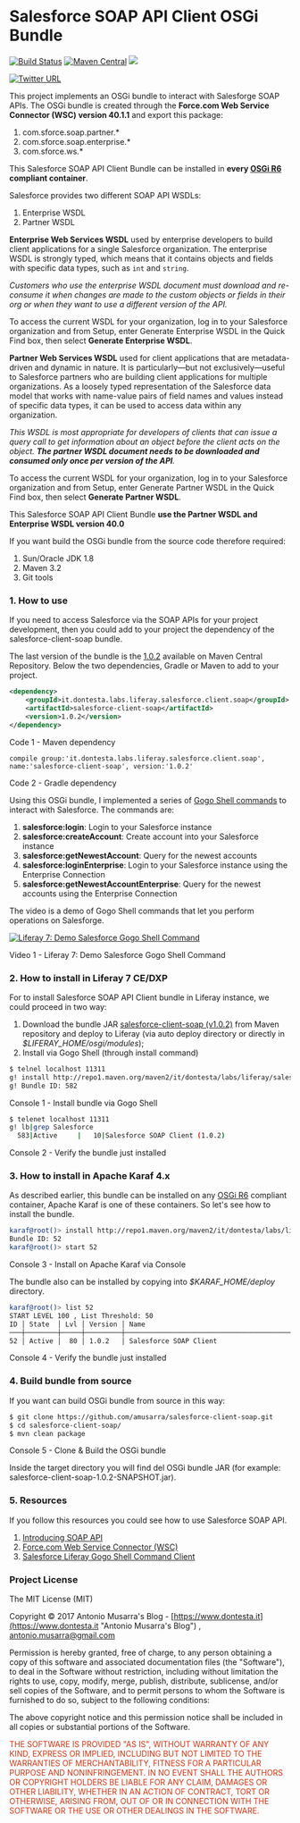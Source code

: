 
# Salesforce SOAP API Client OSGi Bundle
[![Build Status](https://travis-ci.org/amusarra/salesforce-client-soap.svg?branch=master)](https://travis-ci.org/amusarra/salesforce-client-soap)
[![Maven Central](https://maven-badges.herokuapp.com/maven-central/it.dontesta.labs.liferay.salesforce.client.soap/salesforce-client-soap/badge.svg)](https://search.maven.org/#artifactdetails%7Cit.dontesta.labs.liferay.salesforce.client.soap%7Csalesforce-client-soap%7C1.0.2%7Cjar)
[![](https://img.shields.io/badge/download-OSGi%20Bundle-green.svg)](http://repo1.maven.org/maven2/it/dontesta/labs/liferay/salesforce/client/soap/salesforce-client-soap/1.0.2/salesforce-client-soap-1.0.2.jar)

[![Twitter URL](https://img.shields.io/twitter/url/http/shields.io.svg?style=social)](https://twitter.com/antonio_musarra)

This project implements an OSGi bundle to interact with Salesforge SOAP APIs. The OSGi bundle is created through 
the **Force.com Web Service Connector (WSC) version 40.1.1** and export this package:

1. com.sforce.soap.partner.*
2. com.sforce.soap.enterprise.*
2. com.sforce.ws.*

This Salesforce SOAP API Client Bundle can be installed in **every [OSGi R6](https://www.osgi.org/developer/downloads/release-6/) compliant container**.

Salesforce provides two different SOAP API WSDLs:
1. Enterprise WSDL
2. Partner WSDL

**Enterprise Web Services WSDL** used by enterprise developers to build client applications for a single Salesforce organization. 
The enterprise WSDL is strongly typed, which means that it contains objects and fields with specific data types, 
such as ``int`` and ``string``. 

*Customers who use the enterprise WSDL document must download and re-consume it when 
changes are made to the custom objects or fields in their org or when they want to use a different version of the API.* 

To access the current WSDL for your organization, log in to your Salesforce organization and from Setup, enter 
Generate Enterprise WSDL in the Quick Find box, then select **Generate Enterprise WSDL**.

**Partner Web Services WSDL** used for client applications that are metadata-driven and dynamic in nature. 
It is particularly—but not exclusively—useful to Salesforce partners who are building client applications for 
multiple organizations. As a loosely typed representation of the Salesforce data model that works with 
name-value pairs of field names and values instead of specific data types, it can be used to access data 
within any organization. 

*This WSDL is most appropriate for developers of clients that can issue a query call to get information 
about an object before the client acts on the object. __The partner WSDL document needs to be downloaded and 
consumed only once per version of the API__.* 

To access the current WSDL for your organization, log in to your Salesforce organization and from Setup, 
enter Generate Partner WSDL in the Quick Find box, then select **Generate Partner WSDL**.

This Salesforce SOAP API Client Bundle __use the Partner WSDL and Enterprise WSDL version 40.0__

If you want build the OSGi bundle from the source code therefore required:
1. Sun/Oracle JDK 1.8
2. Maven 3.2
3. Git tools

### 1. How to use
If you need to access Salesforce via the SOAP APIs for your project development, then you could add to your project 
the dependency of the salesforce-client-soap bundle.

The last version of the bundle is the [1.0.2](https://search.maven.org/#search%7Cga%7C1%7Cit.dontesta.labs.liferay.salesforce.client.soap) 
available on Maven Central Repository. Below the two dependencies, Gradle or Maven to add to your project.

```xml
<dependency>
	<groupId>it.dontesta.labs.liferay.salesforce.client.soap</groupId>
	<artifactId>salesforce-client-soap</artifactId>
	<version>1.0.2</version>
</dependency>
```
Code 1 - Maven dependency
```
compile group:'it.dontesta.labs.liferay.salesforce.client.soap', name:'salesforce-client-soap', version:'1.0.2'
```
Code 2 - Gradle dependency

Using this OSGi bundle, I implemented a series of [Gogo Shell commands](https://www.dontesta.it/en/liferay-7-salesforce-com-gogo-shell-command-client/) 
to interact with Salesforce. The commands are:

1. **salesforce:login**: Login to your Salesforce instance
2. **salesforce:createAccount**: Create account into your Salesforce instance
3. **salesforce:getNewestAccount**: Query for the newest accounts
4. **salesforce:loginEnterprise**: Login to your Salesforce instance using the Enterprise Connection
5. **salesforce:getNewestAccountEnterprise**: Query for the newest accounts using the Enterprise Connection

The video is a demo of Gogo Shell commands that let you perform operations on Salesforge.

[![Liferay 7: Demo Salesforce Gogo Shell Command ](https://img.youtube.com/vi/nQXqzKpnxoc/0.jpg)](https://youtu.be/nQXqzKpnxoc)

Video 1 - Liferay 7: Demo Salesforce Gogo Shell Command

### 2. How to install in Liferay 7 CE/DXP
For to install Salesforce SOAP API Client bundle in Liferay instance, we could proceed in two way:

1. Download the bundle JAR [salesforce-client-soap (v1.0.2)](http://repo1.maven.org/maven2/it/dontesta/labs/liferay/salesforce/client/soap/salesforce-client-soap/1.0.2/salesforce-client-soap-1.0.2.jar) 
from Maven repository and deploy to Liferay (via auto deploy directory or directly in *$LIFERAY_HOME/osgi/modules*);
2. Install via Gogo Shell (through install command)

```sh
$ telnel localhost 11311
g! install http://repo1.maven.org/maven2/it/dontesta/labs/liferay/salesforce/client/soap/salesforce-client-soap/1.0.2/salesforce-client-soap-1.0.2.jar
g! Bundle ID: 582
```
Console 1 - Install bundle via Gogo Shell

```sh
$ telenet localhost 11311
g! lb|grep Salesforce
  583|Active     |   10|Salesforce SOAP Client (1.0.2)
```
Console 2 - Verify the bundle just installed

### 3. How to install in Apache Karaf 4.x
As described earlier, this bundle can be installed on any [OSGi R6](https://www.osgi.org/developer/downloads/release-6/) 
compliant container, Apache Karaf is one of these containers. So let's see how to install the bundle.

```sh
karaf@root()> install http://repo1.maven.org/maven2/it/dontesta/labs/liferay/salesforce/client/soap/salesforce-client-soap/1.0.2/salesforce-client-soap-1.0.2.jar
Bundle ID: 52
karaf@root()> start 52
```
Console 3 - Install on Apache Karaf via Console

The bundle also can be installed by copying into *$KARAF_HOME/deploy* directory.

```sh
karaf@root()> list 52
START LEVEL 100 , List Threshold: 50
ID │ State  │ Lvl │ Version │ Name
───┼────────┼─────┼─────────┼──────────────────────────────────────────────────────────────────────────────────────────
52 │ Active │  80 │ 1.0.2   │ Salesforce SOAP Client
```
Console 4 - Verify the bundle just installed

### 4. Build bundle from source
If you want can build OSGi bundle from source in this way:

```sh
$ git clone https://github.com/amusarra/salesforce-client-soap.git
$ cd salesforce-client-soap/
$ mvn clean package
```
Console 5 - Clone & Build the OSGi bundle

Inside the target directory you will find del OSGi bundle JAR (for example: salesforce-client-soap-1.0.2-SNAPSHOT.jar).

### 5. Resources
If you follow this resources you could see how to use Salesforce SOAP API.

1. [Introducing SOAP API](https://developer.salesforce.com/docs/atlas.en-us.api.meta/api/sforce_api_quickstart_intro.htm)
2. [Force.com Web Service Connector (WSC)](https://github.com/forcedotcom/wsc)
3. [Salesforce Liferay Gogo Shell Command Client](https://www.dontesta.it/en/liferay-7-salesforce-com-gogo-shell-command-client/)

### Project License
The MIT License (MIT)

Copyright &copy; 2017 Antonio Musarra's Blog - [https://www.dontesta.it](https://www.dontesta.it "Antonio Musarra's Blog") , 
[antonio.musarra@gmail.com](mailto:antonio.musarra@gmail.com "Antonio Musarra Email")

Permission is hereby granted, free of charge, to any person obtaining a copy
of this software and associated documentation files (the "Software"), to deal
in the Software without restriction, including without limitation the rights
to use, copy, modify, merge, publish, distribute, sublicense, and/or sell
copies of the Software, and to permit persons to whom the Software is
furnished to do so, subject to the following conditions:

The above copyright notice and this permission notice shall be included in all
copies or substantial portions of the Software.

<span style="color:#D83410">
	THE SOFTWARE IS PROVIDED "AS IS", WITHOUT WARRANTY OF ANY KIND, EXPRESS OR
	IMPLIED, INCLUDING BUT NOT LIMITED TO THE WARRANTIES OF MERCHANTABILITY,
	FITNESS FOR A PARTICULAR PURPOSE AND NONINFRINGEMENT. IN NO EVENT SHALL THE
	AUTHORS OR COPYRIGHT HOLDERS BE LIABLE FOR ANY CLAIM, DAMAGES OR OTHER
	LIABILITY, WHETHER IN AN ACTION OF CONTRACT, TORT OR OTHERWISE, ARISING FROM,
	OUT OF OR IN CONNECTION WITH THE SOFTWARE OR THE USE OR OTHER DEALINGS IN THE
	SOFTWARE.
<span>
